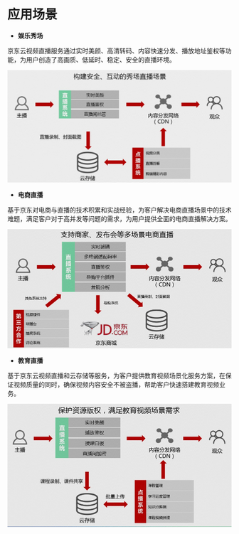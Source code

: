# 应用场景

-   **娱乐秀场**

京东云视频直播服务通过实时美颜、高清转码、内容快速分发、播放地址鉴权等功能，为用户创造了高画质、低延时、稳定、安全的直播环境。

![](https://github.com/jdcloudcom/cn/blob/3f51054164b2b4fcbafcb5da93d5e13029c18db5/image/live-video/%E5%BA%94%E7%94%A8%E5%9C%BA%E6%99%AF-%E5%A8%B1%E4%B9%90%E7%A7%80%E5%9C%BA.jpg)

-   **电商直播**

基于京东对电商与直播的技术积累和实战经验，为客户解决电商直播场景中的技术难题，满足客户对于高并发等问题的需求，为用户提供全面的电商直播解决方案。

![](https://github.com/jdcloudcom/cn/blob/3f51054164b2b4fcbafcb5da93d5e13029c18db5/image/live-video/%E5%BA%94%E7%94%A8%E5%9C%BA%E6%99%AF-%E7%94%B5%E5%95%86.jpg)

-   **教育直播**

基于京东云视频直播和云存储等服务，为客户提供教育视频场景化服务方案，在保证视频质量的同时，确保视频内容安全不被盗播，帮助客户快速搭建教育视频业务。

![](https://github.com/jdcloudcom/cn/blob/3f51054164b2b4fcbafcb5da93d5e13029c18db5/image/live-video/应用场景-教育直播.jpg)


